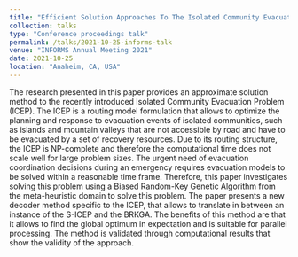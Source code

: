 ```yaml
---
title: "Efficient Solution Approaches To The Isolated Community Evacuation Problem"
collection: talks
type: "Conference proceedings talk"
permalink: /talks/2021-10-25-informs-talk
venue: "INFORMS Annual Meeting 2021"
date: 2021-10-25
location: "Anaheim, CA, USA"
---
```


The research presented in this paper provides an approximate solution method to the recently introduced Isolated Community Evacuation Problem (ICEP). The ICEP is a routing model formulation that allows to optimize the planning and response to evacuation events of isolated communities, such as islands and mountain valleys that are not accessible by road and have to be evacuated by a set of recovery resources. Due to its routing structure, the ICEP is NP-complete and therefore the computational time does not scale well for large problem sizes. The urgent need of evacuation coordination decisions during an emergency requires evacuation models to be solved within a reasonable time frame. Therefore, this paper investigates solving this problem using a Biased Random-Key Genetic Algorithm from the meta-heuristic domain to solve this problem. The paper presents a new decoder method specific to the ICEP, that allows to translate in between an instance of the S-ICEP and the BRKGA. The benefits of this method are that it allows to find the global optimum in expectation and is suitable for parallel processing. The method is validated through computational results that show the validity of the approach. 
